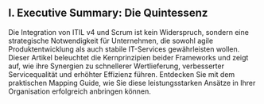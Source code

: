 ## I. Executive Summary: Die Quintessenz

Die Integration von ITIL v4 und Scrum ist kein Widerspruch, sondern eine strategische Notwendigkeit für Unternehmen, die sowohl agile Produktentwicklung als auch stabile IT-Services gewährleisten wollen. Dieser Artikel beleuchtet die Kernprinzipien beider Frameworks und zeigt auf, wie ihre Synergien zu schnellerer Wertlieferung, verbesserter
Servicequalität und erhöhter Effizienz führen. Entdecken Sie mit dem praktischen Mapping Guide, wie Sie diese leistungsstarken Ansätze in Ihrer Organisation erfolgreich
anbringen können.